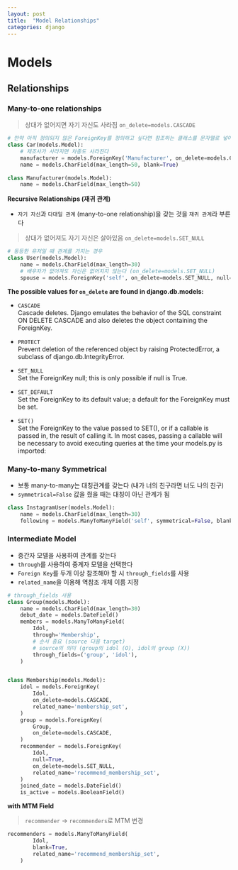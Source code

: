 ```yaml
---
layout: post
title:  "Model Relationships"
categories: django
---
```


# Models

## Relationships

### Many-to-one relationships

> 상대가 없어지면 자기 자신도 사라짐 `on_delete=models.CASCADE`

```python
# 만약 아직 정의되지 않은 ForeignKey를 정의하고 싶다면 참조하는 클래스를 문자열로 넣어준다 (문자열이기 때문에 rename 시킬 때는 같이 바뀌지 않는다
class Car(models.Model):
    # 제조사가 사라지면 차종도 사라진다
    manufacturer = models.ForeignKey('Manufacturer', on_delete=models.CASCADE)
    name = models.CharField(max_length=50, blank=True)
    
class Manufacturer(models.Model):
    name = models.CharField(max_length=50)
```

**Recursive Relationships (재귀 관계)**

* `자기 자신`과 `다대일 관계` (many-to-one relationship)을 갖는 것을 `재귀 관계`라 부른다

> 상대가 없어져도 자기 자신은 살아있음 `on_delete=models.SET_NULL`

```python
# 동등한 유저일 때 관계를 가지는 경우
class User(models.Model):
    name = models.CharField(max_length=30)
    # 배우자가 없어져도 자신은 없어지지 않는다 (on_delete=models.SET_NULL)
    spouse = models.ForeignKey('self', on_delete=models.SET_NULL, null=True, blank=True)
```

**The possible values for `on_delete` are found in django.db.models:**

* `CASCADE`  
  Cascade deletes. Django emulates the behavior of the SQL constraint ON DELETE CASCADE and also deletes the object containing the ForeignKey.

* `PROTECT`  
  Prevent deletion of the referenced object by raising ProtectedError, a subclass of django.db.IntegrityError.

* `SET_NULL`  
  Set the ForeignKey null; this is only possible if null is True.

* `SET_DEFAULT`  
  Set the ForeignKey to its default value; a default for the ForeignKey must be set.

* `SET()`  
  Set the ForeignKey to the value passed to SET(), or if a callable is passed in, the result of calling it. In most cases, passing a callable will be necessary to avoid executing queries at the time your models.py is imported:



### Many-to-many Symmetrical

* 보통 many-to-many는 대칭관계를 갖는다 (내가 너의 친구라면 너도 나의 친구)
* `symmetrical=False` 값을 줬을 때는 대칭이 아닌 관계가 됨

```python
class InstagramUser(models.Model):
    name = models.CharField(max_length=30)
    following = models.ManyToManyField('self', symmetrical=False, blank=True)
```

### Intermediate Model

* 중간자 모델을 사용하여 관계를 갖는다
* `through`를 사용하여 중계자 모델을 선택한다
* `Foreign Key`를 두개 이상 참조해야 할 시 `through_fields`를 사용
* `related_name`을 이용해 역참조 개체 이름 지정

```python
# through_fields 사용
class Group(models.Model):
    name = models.CharField(max_length=30)
    debut_date = models.DateField()
    members = models.ManyToManyField(
        Idol,
        through='Membership',
        # 순서 중요 (source 다음 target)
        # source의 의미 (group의 idol (O), idol의 group (X))
        through_fields=('group', 'idol'),
    )


class Membership(models.Model):
    idol = models.ForeignKey(
        Idol,
        on_delete=models.CASCADE,
        related_name='membership_set',
    )
    group = models.ForeignKey(
        Group,
        on_delete=models.CASCADE,
    )
    recommender = models.ForeignKey(
        Idol,
        null=True,
        on_delete=models.SET_NULL,
        related_name='recommend_membership_set',
    )
    joined_date = models.DateField()
    is_active = models.BooleanField()
```

**with MTM Field**

> `recommender` -> `recommenders`로 MTM 변경

```python
recommenders = models.ManyToManyField(
        Idol,
        blank=True,
        related_name='recommend_membership_set',
    )
```

